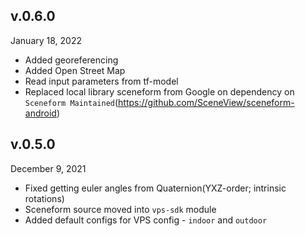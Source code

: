 ## v.0.6.0
January 18, 2022

- Added georeferencing
- Added Open Street Map
- Read input parameters from tf-model
- Replaced local library sceneform from Google on dependency on `Sceneform Maintained`(https://github.com/SceneView/sceneform-android)

## v.0.5.0
December 9, 2021

- Fixed getting euler angles from Quaternion(YXZ-order; intrinsic rotations)
- Sceneform source moved into `vps-sdk` module
- Added default configs for VPS config - `indoor` and `outdoor`
